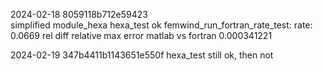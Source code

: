 2024-02-18  8059118b712e59423   
simplified module_hexa
hexa_test ok
femwind_run_fortran_rate_test:
rate: 0.0669 rel diff relative max error matlab vs fortran 0.000341221 

2024-02-19  347b4411b1143651e550f
hexa_test still ok, then not
